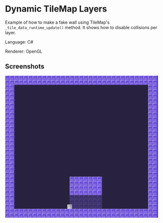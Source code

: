 # Dynamic TileMap Layers

Example of how to make a fake wall using TileMap's
`_tile_data_runtime_update()` method. It shows how
to disable collisions per layer.

Language: C#

Renderer: OpenGL

## Screenshots

![Screenshot](screenshots/fake_wall.png)
